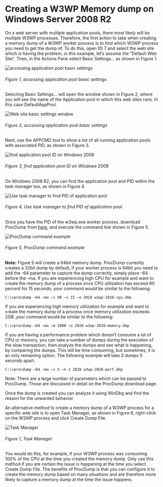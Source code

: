 # Creating a W3WP Memory dump on Windows Server 2008 R2

On a web server with multiple application pools, there most likely will be multiple W3WP processes.  Therefore, the first action to take when creating a memory dump of a W3WP worker process is to find which W3WP process you need to get the dump of. 
To do this, open IIS 7 and select the web site which is having the problem, in this example, let’s assume the “Default Web Site”.  Then, in the Actions Pane select Basic Settings… as shown in Figure 1.

![accessing application pool basic settings][FIGURE1]
###### Figure 1, accessing application pool basic settings

Selecting Basic Settings… will open the window shown in Figure 2, where you will see the name of the Application pool in which this web sites runs.  In this case DefaultAppPool.

![Web site basic settings window ][FIGURE2]
###### Figure 2, accessing application pool basic settings

Next, use the APPCMD tool to show a list of all running application pools with associated PID, as shown in Figure 3.

![find application pool ID on Windows 2008][FIGURE3]
###### Figure 3, find application pool ID on Windows 2008

On Windows 2008 R2, you can find the application pool and PID within the task manager too, as shown in Figure 4.

![Use task manager to find PID of application pool][FIGURE4]
###### Figure 4, Use task manager to find PID of application pool

Once you have the PID of the w3wp.exe worker process, download ProcDump from [here][LINK1], and execute the command line shown in Figure 5. 

![ProcDump command example][FIGURE5]
###### Figure 5, ProcDump command example

**Note:** Figure 5 will create a 64bit memory dump.  ProcDump currently creates a 32bit dump by default, if your worker process is 64bit you need to add the -64 parameter to capture the dump correctly, simply place -64 before the –ma.
If you are experiencing high CPU for example and want to create the memory dump of a process once CPU utilization has exceed 90 percent for 15 seconds, your command would be similar to the following:

```C:\>procdump –64 –ma –c 90 –s 15 –o 2028 w3wp-2028-cpu.dmp```

If you are experiencing high memory utilization for example and want to create the memory dump of a process once memory utilization exceeds 2GB ,your command would be similar to the following:

```C:\>procdump –64 –ma –m 2000 –o 2028 w3wp-2028-memory.dmp```

If you are having a performance problem which doesn’t consume a lot of CPU or memory, you can take a number of dumps during the execution of the slow transaction, then analyze the dumps and see what is happening, by comparing the dumps.  This will be time consuming, but sometimes, it is an only remaining option.  The following example will take 3 dumps 5 seconds apart.

```C:\>procdump –64 –ma –s 5 –n 3 2028 w3wp-2028-perf.dmp```

Note: There are a large number of parameters which can be passed to ProcDump.  Those are discussed in detail on the ProcDump download page.

Once the dump is created you can analyze it using WinDbg and find the reason for the unwanted behavior.

An alternative method to create a memory dump of a W3WP process for a specific web site is to open Task Manager, as shown in Figure 6, right-click on the W3WP process and click Create Dump File.

![Task Manager][FIGURE1]
###### Figure 1, Task Manager

You would do this, for example, if your W3WP process was consuming 100% of the CPU at the time you created the memory dump.  Only use this method if you are certain the issue is happening at the time you select Create Dump File.
The benefits of ProcDump is that you can configure it to create the memory dump based on many situations and are therefore more likely to capture a memory dump at the time the issue happens. 

[FIGURE1]: ../images/2012/msdn-0055.png "Figure 1, accessing application pool basic settings"
[FIGURE2]: ../images/2012/msdn-0056.png "Figure 2, Web site basic settings window "
[FIGURE3]: ../images/2012/msdn-0057.png "Figure 3, find application pool ID on Windows 2008"
[FIGURE4]: ../images/2012/msdn-0058.png "Figure 4, Use task manager to find PID of application pool"
[FIGURE5]: ../images/2012/msdn-0059.png "Figure 5, ProcDump command example"
[FIGURE6]: ../images/2012/msdn-0060.png "Figure 6, Task Manager"

[LINK1]: http://technet.microsoft.com/en-us/sysinternals/dd996900
